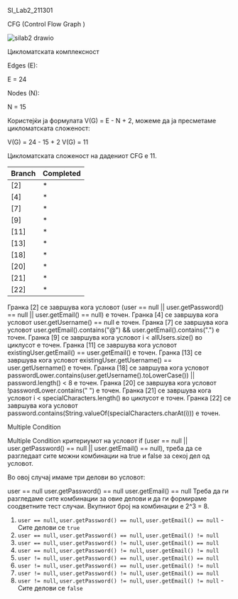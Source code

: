 SI_Lab2_211301

CFG (Control Flow Graph )

![silab2 drawio](https://github.com/DakiKing/SI_2023_lab2_211301/assets/108428271/47318d92-a525-406d-8613-87b9c3e2c57f)

Цикломатската комплексност

Edges (E):

Е = 24

Nodes (N):

N = 15

Користејќи ја формулата V(G) = E - N + 2, можеме да ја пресметаме цикломатската сложеност:

V(G) = 24 - 15 + 2
V(G) = 11

Цикломатската сложеност на дадениот CFG е 11.

<table><thead><tr><th>Branch</th><th>Completed</th></tr></thead><tbody><tr><td>[2]</td><td>*</td></tr><tr><td>[4]</td><td>*</td></tr><tr><td>[7]</td><td>*</td></tr><tr><td>[9]</td><td>*</td></tr><tr><td>[11]</td><td>*</td></tr><tr><td>[13]</td><td>*</td></tr><tr><td>[18]</td><td>*</td></tr><tr><td>[20]</td><td>*</td></tr><tr><td>[21]</td><td>*</td></tr><tr><td>[22]</td><td>*</td></tr></tbody></table>

Гранка [2] се завршува кога условот (user == null || user.getPassword() == null || user.getEmail() == null) е точен.
Гранка [4] се завршува кога условот user.getUsername() == null е точен.
Гранка [7] се завршува кога условот user.getEmail().contains("@") && user.getEmail().contains(".") е точен.
Гранка [9] се завршува кога условот i < allUsers.size() во циклусот е точен.
Гранка [11] се завршува кога условот existingUser.getEmail() == user.getEmail() е точен.
Гранка [13] се завршува кога условот existingUser.getUsername() == user.getUsername() е точен.
Гранка [18] се завршува кога условот passwordLower.contains(user.getUsername().toLowerCase()) || password.length() < 8 е точен.
Гранка [20] се завршува кога условот !passwordLower.contains(" ") е точен.
Гранка [21] се завршува кога условот i < specialCharacters.length() во циклусот е точен.
Гранка [22] се завршува кога условот password.contains(String.valueOf(specialCharacters.charAt(i))) е точен.

Multiple Condition

Multiple Condition критериумот на условот if (user == null || user.getPassword() == null || user.getEmail() == null), треба да се разгледаат сите можни комбинации на true и false за секој дел од условот.

Во овој случај имаме три делови во условот:

user == null
user.getPassword() == null
user.getEmail() == null
Треба да ги разгледаме сите комбинации за овие делови и да ги формираме соодветните тест случаи. Вкупниот број на комбинации е 2^3 = 8.

<ol><li><code>user == null</code>, <code>user.getPassword() == null</code>, <code>user.getEmail() == null</code> - Сите делови се <code>true</code></li><li><code>user == null</code>, <code>user.getPassword() == null</code>, <code>user.getEmail() != null</code></li><li><code>user == null</code>, <code>user.getPassword() != null</code>, <code>user.getEmail() == null</code></li><li><code>user == null</code>, <code>user.getPassword() != null</code>, <code>user.getEmail() != null</code></li><li><code>user != null</code>, <code>user.getPassword() == null</code>, <code>user.getEmail() == null</code></li><li><code>user != null</code>, <code>user.getPassword() == null</code>, <code>user.getEmail() != null</code></li><li><code>user != null</code>, <code>user.getPassword() != null</code>, <code>user.getEmail() == null</code></li><li><code>user != null</code>, <code>user.getPassword() != null</code>, <code>user.getEmail() != null</code> - Сите делови се <code>false</code></li></ol>

